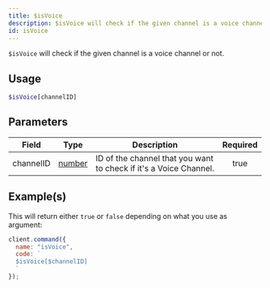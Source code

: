 ```yaml
---
title: $isVoice
description: $isVoice will check if the given channel is a voice channel or not.
id: isVoice
---
```


`$isVoice` will check if the given channel is a voice channel or not.

## Usage

```php
$isVoice[channelID]
```

## Parameters

| Field     | Type                                                                                              | Description                                                       | Required |
| --------- | ------------------------------------------------------------------------------------------------- | ----------------------------------------------------------------- | :------: |
| channelID | [number](https://developer.mozilla.org/en-US/docs/Web/JavaScript/Reference/Global_Objects/Number) | ID of the channel that you want to check if it's a Voice Channel. |   true   |

## Example(s)

This will return either `true` or `false` depending on what you use as argument:

```javascript
client.command({
  name: "isVoice",
  code: `
  $isVoice[$channelID]
  `
});
```
